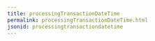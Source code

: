 ```yaml
---
title: processingTransactionDateTime
permalink: processingTransactionDateTime.html
jsonid: processingtransactiondatetime
---
```

